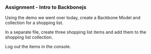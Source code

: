 ### Assignment - Intro to Backbonejs

Using the demo we went over today, create a Backbone Model and collection for a shopping list.

In a separate file, create three shopping list items and add them to the shopping list collection.

Log out the items in the console.
